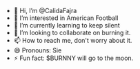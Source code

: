 - 👋 Hi, I’m @CalidaFajra
- 👀 I’m interested in American Football
- 🌱 I’m currently learning to keep silent
- 💞️ I’m looking to collaborate on burning it. 
- 📫 How to reach me, don't worry about it.
- 😄 Pronouns: Sie
- ⚡ Fun fact: $BURNNY will go to the moon. 

<!---
CalidaFajra/CalidaFajra is a ✨ special ✨ repository because its `README.md` (this file) appears on your GitHub profile.
You can click the Preview link to take a look at your changes.
--->
